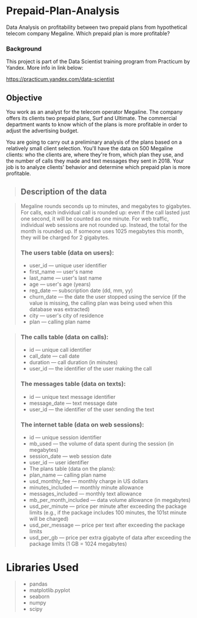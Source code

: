 # Prepaid-Plan-Analysis
Data Analysis on profitability between two prepaid plans from hypothetical telecom company Megaline. Which prepaid plan is more profitable?
### Background
This project is part of the Data Scientist training program from Practicum by Yandex. More info in link below:

https://practicum.yandex.com/data-scientist

## Objective
You work as an analyst for the telecom operator Megaline. The company offers its clients two prepaid plans, Surf and Ultimate. The commercial department wants to know which of the plans is more profitable in order to adjust the advertising budget.

You are going to carry out a preliminary analysis of the plans based on a relatively small client selection. You'll have the data on 500 Megaline clients: who the clients are, where they're from, which plan they use, and the number of calls they made and text messages they sent in 2018. Your job is to analyze clients' behavior and determine which prepaid plan is more profitable.

> ## Description of the data

> Megaline rounds seconds up to minutes, and megabytes to gigabytes. For calls, each individual call is rounded up: even if the call lasted just one second, it will be counted as one minute. For web traffic, individual web sessions are not rounded up. Instead, the total for the month is rounded up. If someone uses 1025 megabytes this month, they will be charged for 2 gigabytes.		
> 																							
> ### The users table (data on users):																									
> * user_id — unique user identifier																									
> * first_name — user's name																									
> * last_name — user's last name																									
> * age — user's age (years)																									
> * reg_date — subscription date (dd, mm, yy)																									
> * churn_date — the date the user stopped using the service (if the value is missing, the calling plan was being used when this database was extracted)						
> * city — user's city of residence																									
> * plan — calling plan name																									

> ### The calls table (data on calls):																									
> * id — unique call identifier																									
> * call_date — call date																									
> * duration — call duration (in minutes)																									
> * user_id — the identifier of the user making the call	
> 																								
> ### The messages table (data on texts):																									
> * id — unique text message identifier																									
> * message_date — text message date																									
> * user_id — the identifier of the user sending the text	
> 																								
> ### The internet table (data on web sessions):																									
> * id — unique session identifier																									
> * mb_used — the volume of data spent during the session (in megabytes)																									
> * session_date — web session date																									
> * user_id — user identifier																									
> * The plans table (data on the plans):																									
> * plan_name — calling plan name																									
> * usd_monthly_fee — monthly charge in US dollars																									
> * minutes_included — monthly minute allowance																									
> * messages_included — monthly text allowance																									
> * mb_per_month_included — data volume allowance (in megabytes)																									
> * usd_per_minute — price per minute after exceeding the package limits (e.g., if the package includes 100 minutes, the 101st minute will be charged)
> * usd_per_message — price per text after exceeding the package limits																									
> * usd_per_gb — price per extra gigabyte of data after exceeding the package limits (1 GB = 1024 megabytes)																									
																																															
# Libraries Used
> * pandas
> * matplotlib.pyplot
> * seaborn
> * numpy
> * scipy
